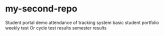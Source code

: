 # my-second-repo
Student portal demo
attendance of tracking system
basic student portfolio
weekly test Or cycle test results
semester results
